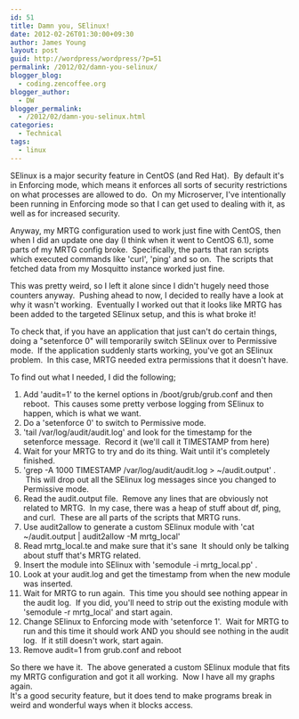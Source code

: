 ```yaml
---
id: 51
title: Damn you, SElinux!
date: 2012-02-26T01:30:00+09:30
author: James Young
layout: post
guid: http://wordpress/wordpress/?p=51
permalink: /2012/02/damn-you-selinux/
blogger_blog:
  - coding.zencoffee.org
blogger_author:
  - DW
blogger_permalink:
  - /2012/02/damn-you-selinux.html
categories:
  - Technical
tags:
  - linux
---
```

SElinux is a major security feature in CentOS (and Red Hat).  By default it's in Enforcing mode, which means it enforces all sorts of security restrictions on what processes are allowed to do.  On my Microserver, I've intentionally been running in Enforcing mode so that I can get used to dealing with it, as well as for increased security.

Anyway, my MRTG configuration used to work just fine with CentOS, then when I did an update one day (I think when it went to CentOS 6.1), some parts of my MRTG config broke.  Specifically, the parts that ran scripts which executed commands like 'curl', 'ping' and so on.  The scripts that fetched data from my Mosquitto instance worked just fine.

This was pretty weird, so I left it alone since I didn't hugely need those counters anyway.  Pushing ahead to now, I decided to really have a look at why it wasn't working.  Eventually I worked out that it looks like MRTG has been added to the targeted SElinux setup, and this is what broke it!

To check that, if you have an application that just can't do certain things, doing a "<span>setenforce 0</span>" will temporarily switch SElinux over to Permissive mode.  If the application suddenly starts working, you've got an SElinux problem.  In this case, MRTG needed extra permissions that it doesn't have.

To find out what I needed, I did the following;



  1. Add '<span>audit=1</span>' to the kernel options in <span>/boot/grub/grub.conf</span> and then reboot.  This causes some pretty verbose logging from SElinux to happen, which is what we want.
  2. Do a '<span>setenforce 0</span>' to switch to Permissive mode.
  3. '<span>tail /var/log/audit/audit.log</span>' and look for the timestamp for the setenforce message.  Record it (we'll call it TIMESTAMP from here)
  4. Wait for your MRTG to try and do its thing. Wait until it's completely finished.
  5. '<span>grep -A 1000 TIMESTAMP /var/log/audit/audit.log > ~/audit.output</span>' .  This will drop out all the SElinux log messages since you changed to Permissive mode.
  6. Read the audit.output file.  Remove any lines that are obviously not related to MRTG.  In my case, there was a heap of stuff about <span>df</span>, <span>ping</span>, and <span>curl</span>.  These are all parts of the scripts that MRTG runs.
  7. Use audit2allow to generate a custom SElinux module with '<span>cat ~/audit.output | audit2allow -M mrtg_local</span>'
  8. Read <span>mrtg_local.te</span> and make sure that it's sane  It should only be talking about stuff that's MRTG related.
  9. Insert the module into SElinux with '<span>semodule -i mrtg_local.pp</span>' .
 10. Look at your <span>audit.log</span> and get the timestamp from when the new module was inserted.
 11. Wait for MRTG to run again.  This time you should see nothing appear in the audit log.  If you did, you'll need to strip out the existing module with '<span>semodule -r mrtg_local</span>' and start again.
 12. Change SElinux to Enforcing mode with '<span>setenforce 1</span>'.  Wait for MRTG to run and this time it should work AND you should see nothing in the audit log.  If it still doesn't work, start again.
 13. Remove <span>audit=1</span> from grub.conf and reboot

<div>
  So there we have it.  The above generated a custom SElinux module that fits my MRTG configuration and got it all working.  Now I have all my graphs again.
</div>

<div>
</div>

<div>
  It's a good security feature, but it does tend to make programs break in weird and wonderful ways when it blocks access.
</div>